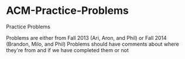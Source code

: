 ACM-Practice-Problems
=====================

Practice Problems

Problems are either from Fall 2013 (Ari, Aron, and Phil) or Fall 2014 (Brandon, Milo, and Phil)
Problems should have comments about where they're from and if we have completed them or not


